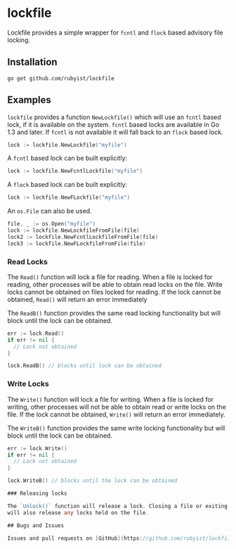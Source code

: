 # lockfile

Lockfile provides a simple wrapper for `fcntl` and `flock` based advisory file locking.

## Installation

```
go get github.com/rubyist/lockfile
```

## Examples

`lockfile` provides a function `NewLockfile()` which will use an `fcntl` based lock, if
it is available on the system. `fcntl` based locks are available in Go 1.3 and later. If
`fcntl` is not available it will fall back to an `flock` based lock.

```go
lock := lockfile.NewLockfile("myfile")
```

A `fcntl` based lock can be built explicitly:

```go
lock := lockfile.NewFcntlLockfile("myfile")
```

A `flock` based lock can be built explicitly:

```go
lock := lockfile.NewFLockfile("myfile")
```

An `os.File` can also be used.

```go
file, _ := os.Open("myfile")
lock := lockfile.NewLockfileFromFile(file)
lock2 := lockfile.NewFcntlLockfileFromFile(file)
lock3 := lockfile.NewFLockfileFromFile(file)
```

### Read Locks

The `Read()` function will lock a file for reading. When a file is locked for reading,
other processes will be able to obtain read locks on the file. Write locks cannot be
obtained on files locked for reading. If the lock cannot be obtained, `Read()` will
return an error immediately

The `ReadB()` function provides the same read locking functionality but will block
until the lock can be obtained.

```go
err := lock.Read()
if err != nil {
  // Lock not obtained
}

lock.ReadB() // blocks until lock can be obtained
```

### Write Locks

The `Write()` function will lock a file for writing. When a file is locked for writing,
other processes will not be able to obtain read or write locks on the file. If the lock
cannot be obtained, `Write()` will return an error immediately.

The `WriteB()` function provides the same write locking functionality but will block
until the lock can be obtained.

```go
err := lock.Write()
if err != nil {
  // Lock not obtained
}

lock.WriteB() // blocks until the lock can be obtained

### Releasing locks

The `Unlock()` function will release a lock. Closing a file or exiting the process
will also release any locks held on the file.

## Bugs and Issues

Issues and pull requests on [GitHub](https://github.com/rubyist/lockfile)
